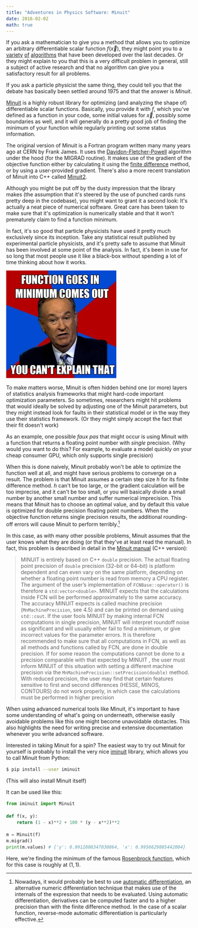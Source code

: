 ```yaml
---
title: "Adventures in Physics Software: Minuit"
date: 2016-02-02
math: true
---
```


If you ask a mathematician to give you a method that allows you to optimize an
arbitrary differentiable scalar function $f(\vec{x})$, they might point you to
a [variety](https://en.wikipedia.org/wiki/Broyden%E2%80%93Fletcher%E2%80%93Goldfarb%E2%80%93Shanno_algorithm)
[of](https://en.wikipedia.org/wiki/Stochastic_gradient_descent)
[algorithms](https://en.wikipedia.org/wiki/Davidon%E2%80%93Fletcher%E2%80%93Powell_formula)
that have been developed over the last decades. Or they might explain to you
that this is a very difficult problem in general, still a subject of active
research and that no algorithm can give you a satisfactory result for all
problems.

If you ask a particle physicist the same thing, they could tell you that the debate
has basically been settled around 1975 and that the answer is *Minuit*.

[Minuit](http://citeseerx.ist.psu.edu/viewdoc/download?doi=10.1.1.158.9157&rep=rep1&type=pdf)
is a highly robust library for optimizing (and analyzing the shape of) differentiable
scalar functions.
Basically, you provide it with $f$, which you've defined as a function in your code,
some initial values for $\vec{x}$, possibly some boundaries as well, and it will
generally do a pretty good job of finding the minimum of your function while
regularly printing out some status information.

The original version of Minuit is a Fortran program written many many years ago at CERN by Frank James.
It uses the
[Davidon-Fletcher-Powell](https://en.wikipedia.org/wiki/Davidon%E2%80%93Fletcher%E2%80%93Powell_formula)
algorithm under the hood (for the MIGRAD routine).
It makes use of the gradient of the objective function either by calculating it using the
[finite difference](https://en.wikipedia.org/wiki/Finite_difference_method)
method, or by using a user-provided gradient. There's also a more recent translation of Minuit into C++ called
[Minuit2](https://project-mathlibs.web.cern.ch/project-mathlibs/sw/Minuit2/html/index.html).

Although you might be put off by the dusty impression that the library makes
(the assumption that it's steered by the use of punched cards runs pretty deep in the codebase),
you might want to grant it a second look: It's actually a neat piece of numerical software.
Great care has been taken to make sure that it's optimization is numerically stable and that 
it won't prematurely claim to find a function minimum.

In fact, it's so good that particle physicists have used it pretty much exclusively since its inception.
Take any statistical result published by experimental particle physicists, and it's pretty safe to
assume that Minuit has been involved at some point of the analysis.
In fact, it's been in use for so long that most people use it like a black-box without spending a lot of time thinking about how it works.

![](/img/bill.jpg)

To make matters worse, Minuit is often hidden behind one (or more) layers of statistics analysis frameworks
that might hard-code important optimization parameters.
So sometimes, researchers might hit problems that would ideally be solved by adjusting one of the Minuit parameters,
but they might instead look for faults in their statistical model or in the way they use their statistics framework.
(Or they might simply accept the fact that their fit doesn't work)

As an example, one possible *faux pas* that might occur is using Minuit with a function that returns a floating point number with *single* precision.
(Why would you want to do this? For example, to evaluate a model quickly on your cheap consumer GPU, which only supports single precision)

When this is done naively, Minuit probably won't be able to optimize the function well at all, and might have serious problems to converge on a result.
The problem is that Minuit assumes a certain step size $h$ for its finite difference method.
$h$ can't be too large, or the gradient calculation will be too imprecise, and it can't be too small, or you will basically divide a small number by another small number and suffer numerical imprecision.
This means that Minuit has to choose an optimal value, and by default this value is optimized for double precision floating point numbers.
When the objective function returns single precision results, the additional rounding-off errors will cause Minuit to perform terribly.[^1]

[^1]: Nowadays, it would probably be best to use [automatic differentiation](https://en.wikipedia.org/wiki/Automatic_differentiation), an alternative numeric differentiation technique that makes use of the internals of the expression that needs to be evaluated.
      Using automatic differentiation, derivatives can be computed faster and to a higher precision than with the finite difference method.
      In the case of a scalar function, reverse-mode automatic differentiation is particularly effective.

In this case, as with many other possible problems, Minuit assumes that the user knows what they are doing (or that they've at least read the manual).
In fact, this problem is described in detail in the [Minuit manual](http://seal.web.cern.ch/seal/documents/minuit/mnusersguide.pdf) (C++ version):

> MINUIT is entirely based on C++ `double` precision. The actual floating point precision
> of `double` precision (32–bit or 64–bit) is platform dependent and can even vary
> on the same platform, depending on whether a floating point number is read from
> memory a CPU register.
> The argument of the user’s implementation of `FCNBase::operator()` is therefore a
> `std:vector<double>`. MINUIT expects that the calculations inside FCN will be performed
> approximately to the same accuracy.
> The accuracy MINUIT expects is called machine precision (`MnMachinePrecision`, see
> 4.5) and can be printed on demand using `std::cout`. If the user fools MINUIT by
> making internal FCN computations in single precision, MINUIT will interpret roundoff
> noise as significant and will usually either fail to find a minimum, or give incorrect
> values for the parameter errors.
> It is therefore recommended to make sure that all computations in FCN, as well as all
> methods and functions called by FCN, are done in double precision. If for some reason
> the computations cannot be done to a precision comparable with that expected by
> MINUIT , the user must inform MINUIT of this situation with setting a different
> machine precision via the `MnMachinePrecision::setPrecision(double)` method.
> With reduced precision, the user may find that certain features sensitive to first and
> second differences (HESSE, MINOS, CONTOURS) do not work properly, in which case the
> calculations must be performed in higher precision

When using advanced numerical tools like Minuit, it's important to have some understanding of what's going on underneath,
otherwise easily avoidable problems like this one might become unavoidable obstacles.
This also highlights the need for writing precise and extensive documentation whenever you write advanced software.

Interested in taking Minuit for a spin?
The easiest way to try out Minuit for yourself is probably to install the very nice [iminuit](https://github.com/iminuit/iminuit/)
library, which allows you to call Minuit from Python:

```bash
$ pip install --user iminuit
```
(This will also install Minuit itself)

It can be used like this:
```python
from iminuit import Minuit

def f(x, y):
    return (1 - x)**2 + 100 * (y - x**2)**2

m = Minuit(f)
m.migrad()
print(m.values) # {'y': 0.9912808347030864, 'x': 0.9956629805442004}
```
Here, we're finding the minimum of the famous [Rosenbrock function](https://en.wikipedia.org/wiki/Rosenbrock_function),
which for this case is roughly at $(1, 1)$.

